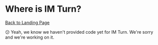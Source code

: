 # Where is IM Turn?

[Back to Landing Page](/README.md)

:confused: Yeah, we know we haven't provided code yet for IM Turn. We're sorry and we're working on it.
